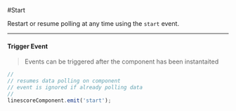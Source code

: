 #Start

Restart or resume polling at any time using the `start` event.

---

#### Trigger Event

> Events can be triggered after the component has been instantaited

```js
//
// resumes data polling on component
// event is ignored if already polling data
//
linescoreComponent.emit('start');
```
